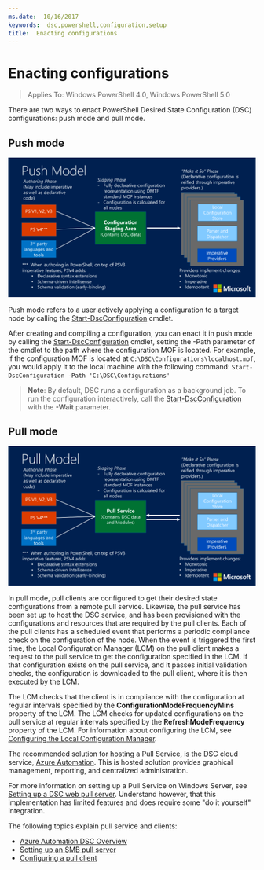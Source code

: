 ```yaml
---
ms.date:  10/16/2017
keywords:  dsc,powershell,configuration,setup
title:  Enacting configurations
---
```


# Enacting configurations

>Applies To: Windows PowerShell 4.0, Windows PowerShell 5.0

There are two ways to enact PowerShell Desired State Configuration (DSC) configurations:
push mode and pull mode.

## Push mode

![Push mode](../images/pushModel.png "How push mode works")

Push mode refers to a user actively applying a configuration to a target node
by calling the [Start-DscConfiguration](/powershell/module/psdesiredstateconfiguration/start-dscconfiguration) cmdlet.

After creating and compiling a configuration, you can enact it in push mode
by calling the [Start-DscConfiguration](/powershell/module/psdesiredstateconfiguration/start-dscconfiguration) cmdlet,
setting the -Path parameter of the cmdlet to the path where the configuration MOF is located.
For example, if the configuration MOF is located at `C:\DSC\Configurations\localhost.mof`,
you would apply it to the local machine with the following command:
`Start-DscConfiguration -Path 'C:\DSC\Configurations'`

> __Note__: By default, DSC runs a configuration as a background job. To run the configuration interactively, call the
>[Start-DscConfiguration](/powershell/module/psdesiredstateconfiguration/start-dscconfiguration) with the __-Wait__ parameter.

## Pull mode

![Pull Mode](../images/pullModel.png "How pull mode works")

In pull mode, pull clients are configured to get their desired state configurations
from a remote pull service.
Likewise, the pull service has been set up to host the DSC service,
and has been provisioned with the configurations and resources that are required by the pull clients.
Each of the pull clients has a scheduled event that performs a periodic compliance
check on the configuration of the node.
When the event is triggered the first time,
the Local Configuration Manager (LCM) on the pull client makes a request to the pull service to get the
configuration specified in the LCM.
If that configuration exists on the pull service, and it passes initial validation checks,
the configuration is downloaded to the pull client, where it is then executed by the LCM.

The LCM checks that the client is in compliance with the configuration at regular intervals
specified by the **ConfigurationModeFrequencyMins** property of the LCM.
The LCM checks for updated configurations on the pull service at regular intervals
specified by the **RefreshModeFrequency** property of the LCM.
For information about configuring the LCM, see
[Configuring the Local Configuration Manager](../managing-nodes/metaConfig.md).

The recommended solution for hosting a Pull Service, is the DSC cloud service,
[Azure Automation](https://azure.microsoft.com/services/automation/).
This is hosted solution provides graphical management, reporting,
and centralized administration.

For more information on setting up a Pull Service on Windows Server,
see [Setting up a DSC web pull server](pullServer.md).
Understand however, that this implementation has limited features
and does require some "do it yourself" integration.

The following topics explain pull service and clients:

- [Azure Automation DSC Overview](https://docs.microsoft.com/azure/automation/automation-dsc-overview)
- [Setting up an SMB pull server](pullServerSMB.md)
- [Configuring a pull client](pullClientConfigID.md)
